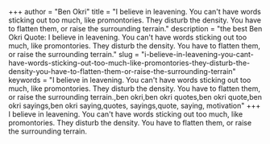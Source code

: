 +++
author = "Ben Okri"
title = "I believe in leavening. You can't have words sticking out too much, like promontories. They disturb the density. You have to flatten them, or raise the surrounding terrain."
description = "the best Ben Okri Quote: I believe in leavening. You can't have words sticking out too much, like promontories. They disturb the density. You have to flatten them, or raise the surrounding terrain."
slug = "i-believe-in-leavening-you-cant-have-words-sticking-out-too-much-like-promontories-they-disturb-the-density-you-have-to-flatten-them-or-raise-the-surrounding-terrain"
keywords = "I believe in leavening. You can't have words sticking out too much, like promontories. They disturb the density. You have to flatten them, or raise the surrounding terrain.,ben okri,ben okri quotes,ben okri quote,ben okri sayings,ben okri saying,quotes, sayings,quote, saying, motivation"
+++
I believe in leavening. You can't have words sticking out too much, like promontories. They disturb the density. You have to flatten them, or raise the surrounding terrain.
